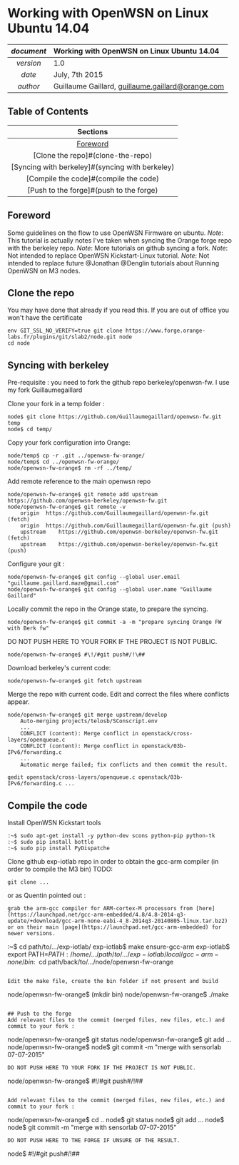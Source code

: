 # Working with OpenWSN on Linux Ubuntu 14.04

| *document* | Working with OpenWSN on Linux Ubuntu 14.04                   |
|:----------:|:-------------------------------------------------------------|
| *version*  |  1.0                                                         |
| *date*     |  July, 7th 2015                                              |
| *author*   |  Guillaume Gaillard, <guillaume.gaillard@orange.com>         |


## Table of Contents

|               Sections                                                 |
|:----------------------------------------------------------------------:|
| [Foreword](#foreword)                                                  |
| [Clone the repo]#(clone-the-repo)					 |
| [Syncing with berkeley]#(syncing with berkeley)			 |
| [Compile the code]#(compile the code)					 |
| [Push to the forge]#(push to the forge)				 |

## Foreword
Some guidelines on the flow to use OpenWSN Firmware on ubuntu.
*Note*: This tutorial is actually notes I've taken when syncing the Orange forge repo with the berkeley repo.
*Note*: More tutorials on github syncing a fork.
*Note*: Not intended to replace OpenWSN Kickstart-Linux tutorial.
*Note*: Not intended to replace future @Jonathan @Denglin tutorials about Running OpenWSN on M3 nodes. 

## Clone the repo
You may have done that already if you read this.
If you are out of office you won't have the certificate

```
env GIT_SSL_NO_VERIFY=true git clone https://www.forge.orange-labs.fr/plugins/git/slab2/node.git node
cd node
```

## Syncing with berkeley
Pre-requisite : you need to fork the github repo berkeley/openwsn-fw. I use my fork Guillaumegaillard

Clone your fork in a temp folder :
```
node$ git clone https://github.com/Guillaumegaillard/openwsn-fw.git temp
node$ cd temp/
```

Copy your fork configuration into Orange:
```
node/temp$ cp -r .git ../openwsn-fw-orange/
node/temp$ cd ../openwsn-fw-orange/
node/openwsn-fw-orange$ rm -rf ../temp/
```

Add remote reference to the main openwsn repo
```
node/openwsn-fw-orange$ git remote add upstream https://github.com/openwsn-berkeley/openwsn-fw.git
node/openwsn-fw-orange$ git remote -v
	origin	https://github.com/Guillaumegaillard/openwsn-fw.git (fetch)
	origin	https://github.com/Guillaumegaillard/openwsn-fw.git (push)
	upstream	https://github.com/openwsn-berkeley/openwsn-fw.git (fetch)
	upstream	https://github.com/openwsn-berkeley/openwsn-fw.git (push)
```

Configure your git :
```
node/openwsn-fw-orange$ git config --global user.email "guillaume.gaillard.maze@gmail.com"
node/openwsn-fw-orange$ git config --global user.name "Guillaume Gaillard"
```

Locally commit the repo in the Orange state, to prepare the syncing. 
```
node/openwsn-fw-orange$ git commit -a -m "prepare syncing Orange FW with Berk fw"
```
DO NOT PUSH HERE TO YOUR FORK IF THE PROJECT IS NOT PUBLIC.
```
node/openwsn-fw-orange$ #\!/#git push#/!\##
```

Download berkeley's current code: 
```
node/openwsn-fw-orange$ git fetch upstream 
```

Merge the repo with current code. Edit and correct the files where conflicts appear.
```
node/openwsn-fw-orange$ git merge upstream/develop
	Auto-merging projects/telosb/SConscript.env
	...
	CONFLICT (content): Merge conflict in openstack/cross-layers/openqueue.c
	CONFLICT (content): Merge conflict in openstack/03b-IPv6/forwarding.c
	...
	Automatic merge failed; fix conflicts and then commit the result.

gedit openstack/cross-layers/openqueue.c openstack/03b-IPv6/forwarding.c ...
```

## Compile the code
Install OpenWSN Kickstart tools
```
:~$ sudo apt-get install -y python-dev scons python-pip python-tk
:~$ sudo pip install bottle
:~$ sudo pip install PyDispatche
```

Clone github exp-iotlab repo in order to obtain the gcc-arm compiler (in order to compile the M3 bin)
TODO:
```
git clone ...
```
or as Quentin pointed out :
```
grab the arm-gcc compiler for ARM-cortex-M processors from [here](https://launchpad.net/gcc-arm-embedded/4.8/4.8-2014-q3-update/+download/gcc-arm-none-eabi-4_8-2014q3-20140805-linux.tar.bz2) or on their main [page](https://launchpad.net/gcc-arm-embedded) for newer versions.
```

:~$ cd path/to/.../exp-iotlab/
exp-iotlab$ make ensure-gcc-arm 
exp-iotlab$ export PATH=$PATH:/home/.../path/to/.../exp-iotlab/local/gcc-arm-none/bin
:~$ cd path/back/to/.../node/openwsn-fw-orange
```

Edit the make file, create the bin folder if not present and build
```
node/openwsn-fw-orange$ (mkdir bin)
node/openwsn-fw-orange$ ./make
```

## Push to the forge
Add relevant files to the commit (merged files, new files, etc.) and commit to your fork :
```
node/openwsn-fw-orange$ git status
node/openwsn-fw-orange$ git add ...
node/openwsn-fw-orange$ node$ git commit -m "merge with sensorlab 07-07-2015"
```
DO NOT PUSH HERE TO YOUR FORK IF THE PROJECT IS NOT PUBLIC.
```
node/openwsn-fw-orange$ #\!/#git push#/!\##
```

Add relevant files to the commit (merged files, new files, etc.) and commit to your fork :
```
node/openwsn-fw-orange$ cd ..
node$ git status
node$ git add ...
node$ node$ git commit -m "merge with sensorlab 07-07-2015"
```
DO NOT PUSH HERE TO THE FORGE IF UNSURE OF THE RESULT.
```
node$ #\!/#git push#/!\##
```



